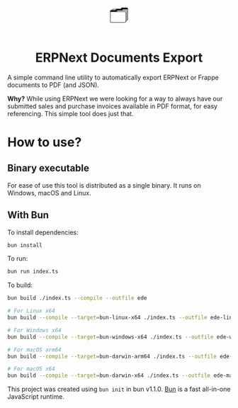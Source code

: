 <p align="center" style="font-size: 40px;">🗂️</p>
<h1 align="center">ERPNext Documents Export</h1>

A simple command line utility to automatically export ERPNext or Frappe documents to PDF (and JSON).

**Why?** While using ERPNext we were looking for a way to always have our submitted sales and purchase invoices available in PDF format, for easy referencing.
This simple tool does just that.

# How to use?

## Binary executable

For ease of use this tool is distributed as a single binary. It runs on Windows, macOS and Linux.


## With Bun

To install dependencies:

```bash
bun install
```

To run:

```bash
bun run index.ts
```

To build:

```bash
bun build ./index.ts --compile --outfile ede

# For Linux x64
bun build --compile --target=bun-linux-x64 ./index.ts --outfile ede-linux-x64

# For Windows x64
bun build --compile --target=bun-windows-x64 ./index.ts --outfile ede-windows-x64

# For macOS arm64
bun build --compile --target=bun-darwin-arm64 ./index.ts --outfile ede-macos-arm64

# For macOS x64
bun build --compile --target=bun-darwin-x64 ./index.ts --outfile ede-macos-x64

```

This project was created using `bun init` in bun v1.1.0. [Bun](https://bun.sh) is a fast all-in-one JavaScript runtime.
